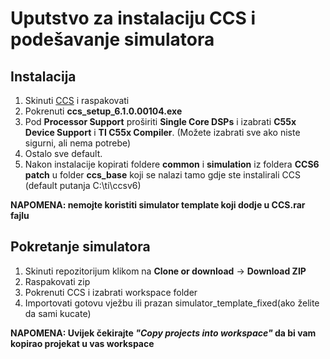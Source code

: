 # Uputstvo za instalaciju CCS i podešavanje simulatora

## Instalacija
1. Skinuti [CCS](https://drive.google.com/open?id=1NJY_LQo38X-43U9llRHQ2AaihxmFXqRA) i raspakovati
2. Pokrenuti **ccs_setup_6.1.0.00104.exe**
3. Pod **Processor Support** proširiti **Single Core DSPs** i izabrati **C55x Device Support** i **TI C55x Compiler**. (Možete izabrati sve ako niste sigurni, ali nema potrebe)
4. Ostalo sve default.
5. Nakon instalacije kopirati foldere **common** i **simulation** iz foldera **CCS6 patch** u folder **ccs_base** koji se nalazi tamo gdje ste instalirali CCS (default putanja C:\ti\ccsv6\)

  **NAPOMENA: nemojte koristiti simulator template koji dodje u CCS.rar fajlu**
	
## Pokretanje simulatora
1. Skinuti repozitorijum klikom na **Clone or download** -> **Download ZIP**
2. Raspakovati zip
3. Pokrenuti CCS i izabrati workspace folder
4. Importovati gotovu vježbu ili prazan simulator_template_fixed(ako želite da sami kucate)

  **NAPOMENA: Uvijek čekirajte *"Copy projects into workspace"* da bi vam kopirao projekat u vas workspace**
